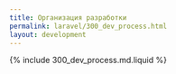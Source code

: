 ```yaml
---
title: Организация разработки
permalink: laravel/300_dev_process.html
layout: development
---
```


{% include 300_dev_process.md.liquid %}
